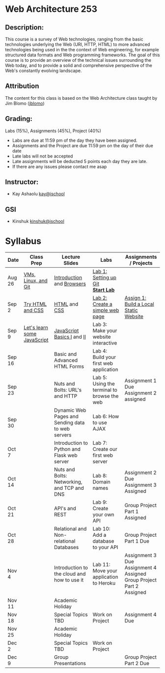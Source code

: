 # Web Architecture 253

## Description: 
This course is a survey of Web technologies, ranging from the basic technologies underlying the Web (URI, HTTP, HTML) to more advanced technologies being used in the the context of Web engineering, for example structured data formats and Web programming frameworks. The goal of this course is to provide an overview of the technical issues surrounding the Web today, and to provide a solid and comprehensive perspective of the Web's constantly evolving landscape.

## Attribution
The content for this class is based on the Web Architecture class taught by Jim Blomo ([jblomo](https://github.com/jblomo))

## Grading:
Labs (15%), Assignments (45%), Project (40%)
 - Labs are due at 11:59 pm of the day they have been assigned. 
 - Assignments and the Project are due 11:59 pm on the day of their due date
 - Late labs will not be accepted
 - Late assignments will be deducted 5 points each day they are late.
 - If there are any issues please contact me asap

## Instructor:
 - Kay Ashaolu <kay@ischool>
  
## GSI
 - Kinshuk <kinshuk@ischool>

# Syllabus

|  Date |  Class Prep | Lecture Slides | Labs | Assignments / Projects |
|---|---|---|---|---|
| Aug 26 | [VMs, Linux, and Git](https://kayashaolu.github.io/webarch/Class%20Prep%201%20-%20Virtual%20Machines,%20Linux%20Terminal,%20and%20Git.html) | [Introduction](https://kayashaolu.github.io/webarch/Lecture%201%20-%20Introduction.html) and [Browsers](https://kayashaolu.github.io/webarch/Lecture%202%20-%20What%20is%20a%20web%20browser.html) | [Lab 1: Setting up Git](https://github.com/kayashaolu/webarch-lab-1)<br />**[Start Lab](https://bcourses.berkeley.edu/courses/1454280/assignments/7731910)** | | 
| Sep 2 | [Try HTML and CSS](https://kayashaolu.github.io/webarch/Class%20Prep%202%20-%20Try%20HTML%20and%20CSS.html) | [HTML](https://kayashaolu.github.io/webarch/Lecture%203%20-%20HTML.html) and [CSS](https://kayashaolu.github.io/webarch/Lecture%204%20-%20CSS.html) | [Lab 2: Create a simple web page](https://github.com/kayashaolu/webarch-lab-2) | [Assign 1: Build a Local Static Website](https://github.com/kayashaolu/webarch-assign-1) |
| Sep 9 | [Let's learn some JavaScript](https://kayashaolu.github.io/webarch/Class%20Prep%203%20-%20Let's%20learn%20some%20JavaScript.html)| [JavaScript Basics I](https://kayashaolu.github.io/webarch/Lecture%205%20-%20JavaScript%20Basics%20I.html) and [II](https://kayashaolu.github.io/webarch/Lecture%206%20-%20JavaScript%20Basics%20II.html) | Lab 3: Make your website interactive | |
| Sep 16 | | Basic and Advanced HTML Forms | Lab 4: Build your first web application | |
| Sep 23 |  | Nuts and Bolts: URL's and HTTP | Lab 5: Using the terminal to browse the web | Assignment 1 Due<br />Assignment 2 assigned  | 
| Sep 30 | | Dynamic Web Pages and Sending data to web servers | Lab 6: How to use AJAX  | |
| Oct 7 | | Introduction to Python and Flask web server | Lab 7: Create our first web server | |
| Oct 14 | | Nuts and Bolts: Networking, and TCP and DNS | Lab 8: Domain names  | Assignment 2 Due<br />Assignment 3 Assigned |
| Oct 21 | | API's and REST | Lab 9: Create your own API  | Group Project Part 1 Assigned  |
| Oct 28 | | Relational and Non-relational Databases | Lab 10: Add a database to your API | Group Project Part 1 Due |
| Nov 4 | | Introduction to the cloud and how to use it | Lab 11: Move your application to Heroku | Assignment 3 Due<br /> Assignment 4 Assigned<br /> Group Project Part 2 Assigned |
| Nov 11 |  |  Academic Holiday | | |
| Nov 18 | | Special Topics TBD | Work on Project | Assignment 4 Due |
| Nov 25 | | Academic Holiday | | |
| Dec 2 | | Special Topics TBD | Work on Project | |
| Dec 9 | | Group Presentations| | Group Project Part 2 Due |
